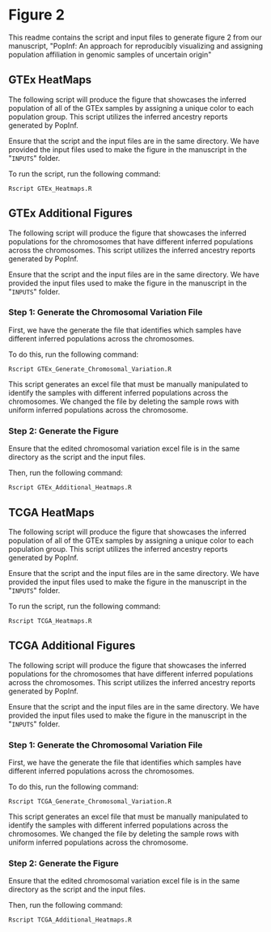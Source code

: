 # Figure 2                                                                      
This readme contains the script and input files to generate figure 2 from our manuscript, "PopInf: An approach for reproducibly visualizing and assigning population affiliation in genomic samples of uncertain origin"

## GTEx HeatMaps

The following script will produce the figure that showcases the inferred population of all of the GTEx samples by assigning a unique color to each population group. This script utilizes the inferred ancestry reports generated by PopInf.

Ensure that the script and the input files are in the same directory. We have provided the input files used to make the figure in the manuscript in the "`INPUTS`" folder.

To run the script, run the following command:

```
Rscript GTEx_Heatmaps.R
```

## GTEx Additional Figures

The following script will produce the figure that showcases the inferred populations for the chromosomes that have different inferred populations across the chromosomes.  This script utilizes the inferred ancestry reports generated by PopInf.

Ensure that the script and the input files are in the same directory. We have provided the input files used to make the figure in the manuscript in the "`INPUTS`" folder.

### Step 1: Generate the Chromosomal Variation File

First, we have the generate the file that identifies which samples have different inferred populations across the chromosomes.

To do this, run the following command:

```
Rscript GTEx_Generate_Chromosomal_Variation.R
```

This script generates an excel file that must be manually manipulated to identify the samples with different inferred populations across the chromosomes. We changed the file by deleting the sample rows with uniform inferred populations across the chromosome.

### Step 2: Generate the Figure

Ensure that the edited chromosomal variation excel file is in the same directory as the script and the input files.

Then, run the following command:

``` 
Rscript GTEx_Additional_Heatmaps.R
```

## TCGA HeatMaps

The following script will produce the figure that showcases the inferred population of all of the GTEx samples by assigning a unique color to each population group. This script utilizes the inferred ancestry reports generated by PopInf.

Ensure that the script and the input files are in the same directory. We have provided the input files used to make the figure in the manuscript in the "`INPUTS`" folder.

To run the script, run the following command:

```
Rscript TCGA_Heatmaps.R
```

## TCGA Additional Figures

The following script will produce the figure that showcases the inferred populations for the chromosomes that have different inferred populations across the chromosomes.  This script utilizes the inferred ancestry reports generated by PopInf.

Ensure that the script and the input files are in the same directory. We have provided the input files used to make the figure in the manuscript in the "`INPUTS`" folder.

### Step 1: Generate the Chromosomal Variation File

First, we have the generate the file that identifies which samples have different inferred populations across the chromosomes.

To do this, run the following command:

```
Rscript TCGA_Generate_Chromosomal_Variation.R
```

This script generates an excel file that must be manually manipulated to identify the samples with different inferred populations across the chromosomes. We changed the file by deleting the sample rows with uniform inferred populations across the chromosome.

### Step 2: Generate the Figure

Ensure that the edited chromosomal variation excel file is in the same directory as the script and the input files.

Then, run the following command:

``` 
Rscript TCGA_Additional_Heatmaps.R
```
